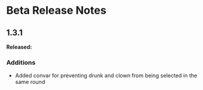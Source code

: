 # Beta Release Notes

## 1.3.1
**Released:**

### Additions
- Added convar for preventing drunk and clown from being selected in the same round